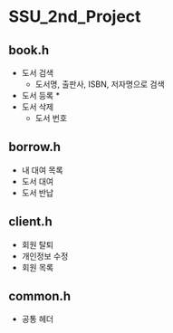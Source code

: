 # SSU_2nd_Project

## book.h
- 도서 검색
  * 도서명, 출판사, ISBN, 저자명으로 검색
- 도서 등록
  * 
- 도서 삭제
  * 도서 번호

## borrow.h
- 내 대여 목록
- 도서 대여
- 도서 반납

## client.h
- 회원 탈퇴
- 개인정보 수정
- 회원 목록

## common.h
- 공통 헤더
